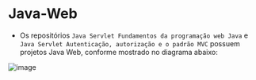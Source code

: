 # Java-Web

- Os repositórios  `Java Servlet Fundamentos da programação web Java` e `Java Servlet Autenticação, autorização e o padrão MVC` possuem projetos Java Web, conforme mostrado no diagrama abaixo: 

![image](https://user-images.githubusercontent.com/51065003/103835833-0bd00300-5066-11eb-83c8-41fa11532d4a.png)
